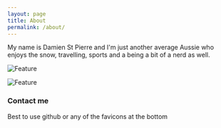 ```yaml
---
layout: page
title: About
permalink: /about/
---
```


My name is Damien St Pierre and I'm just another average Aussie who enjoys the snow, travelling, sports and a being a bit of a nerd as well.

![Feature](http://damienstpierre.com/images/profile-snow.jpg)

![Feature](http://damienstpierre.com/images/profile-snow-2.jpg)

### Contact me

Best to use github or any of the favicons at the bottom
